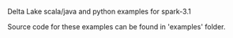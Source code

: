 Delta Lake scala/java and python examples for spark-3.1

Source code for these examples can be found in 'examples' folder.
